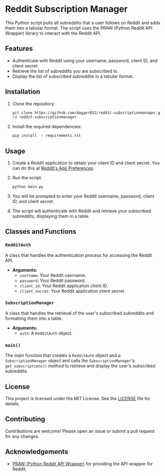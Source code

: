 # Reddit Subscription Manager

This Python script pulls all subreddits that a user follows on Reddit and adds them into a tabular format. The script uses the PRAW (Python Reddit API Wrapper) library to interact with the Reddit API.

## Features

- Authenticate with Reddit using your username, password, client ID, and client secret.
- Retrieve the list of subreddits you are subscribed to.
- Display the list of subscribed subreddits in a tabular format.

## Installation

1. Clone the repository:

    ```bash
    git clone https://github.com/dagger852/reddit-subscriptionmanager.git
    cd reddit-subscriptionmanager
    ```

2. Install the required dependencies:

    ```bash
    pip install -r requirements.txt
    ```

## Usage

1. Create a Reddit application to obtain your client ID and client secret. You can do this at [Reddit's App Preferences](https://www.reddit.com/prefs/apps).

2. Run the script:

    ```bash
    python main.py
    ```

3. You will be prompted to enter your Reddit username, password, client ID, and client secret.

4. The script will authenticate with Reddit and retrieve your subscribed subreddits, displaying them in a table.

## Classes and Functions

### `RedditAuth`

A class that handles the authentication process for accessing the Reddit API.

- **Arguments:**
  - `username`: Your Reddit username.
  - `password`: Your Reddit password.
  - `client_id`: Your Reddit application client ID.
  - `client_secret`: Your Reddit application client secret.

### `SubscriptionManager`

A class that handles the retrieval of the user's subscribed subreddits and formatting them into a table.

- **Arguments:**
  - `auth`: A `RedditAuth` object.

### `main()`

The main function that creates a `RedditAuth` object and a `SubscriptionManager` object and calls the `SubscriptionManager`'s `get_subscriptions()` method to retrieve and display the user's subscribed subreddits.

## License

This project is licensed under the MIT License. See the [LICENSE](LICENSE) file for details.

## Contributing

Contributions are welcome! Please open an issue or submit a pull request for any changes.

## Acknowledgements

- [PRAW (Python Reddit API Wrapper)](https://praw.readthedocs.io/en/latest/) for providing the API wrapper for Reddit.
